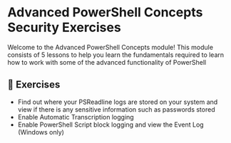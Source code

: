 # Advanced PowerShell Concepts Security Exercises

Welcome to the Advanced PowerShell Concepts module! This module consists of 5 lessons to help you learn the fundamentals required to learn how to work with some of the advanced functionality of PowerShell

## :pencil: Exercises

* Find out where your PSReadline logs are stored on your system and view if there is any sensitive information such as passwords stored
* Enable Automatic Transcription logging
* Enable PowerShell Script block logging and view the Event Log (Windows only)